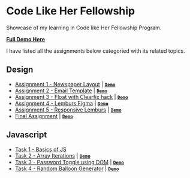 # Code Like Her Fellowship
Showcase of my learning in Code like Her Fellowship Program.

**[Full Demo Here](https://coderushnepal.github.io/KritiPrajapati/)**

I have listed all the assignments below categoried with its related topics.

## Design
- [Assignment 1 - Newspaper Layout](design/assignment-1/) | [**`Demo`**](https://coderushnepal.github.io/KritiPrajapati/design/assignment-1/)
- [Assignment 2 - Email Template](design/assignment-2/) | [**`Demo`**](https://coderushnepal.github.io/KritiPrajapati/design/assignment-2/)
- [Assignment 3 - Float with Clearfix hack](design/assignment-3/) | [**`Demo`**](https://coderushnepal.github.io/KritiPrajapati/design/assignment-3/)
- [Assignment 4 - Lemburs Figma](design/assignment-4/) | [**`Demo`**](https://coderushnepal.github.io/KritiPrajapati/design/assignment-4/)
- [Assignment 5 - Responsive Lemburs](design/assignment-5/) | [**`Demo`**](https://coderushnepal.github.io/KritiPrajapati/design/assignment-5/)
- [Final Assignment](design/final-assignment/) | [**`Demo`**](https://coderushnepal.github.io/KritiPrajapati/design/final-assignment/)

## Javascript
- [Task 1 - Basics of JS](javascript/task-1/) 
- [Task 2 - Array Iterations](javascript/task-2/) | [**`Demo`**](https://coderushnepal.github.io/KritiPrajapati/javascript/task-2/)
- [Task 3 - Password Toggle using DOM](javascript/task-3/) | [**`Demo`**](https://coderushnepal.github.io/KritiPrajapati/javascript/task-3/)
- [Task 4 - Random Balloon Generator](javascript/task-4/) | [**`Demo`**](https://coderushnepal.github.io/KritiPrajapati/javascript/task-4/)